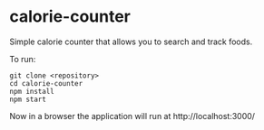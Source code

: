 # calorie-counter
Simple calorie counter that allows you to search and track foods.

To run:

```
git clone <repository>
cd calorie-counter
npm install
npm start
```
  
Now in a browser the application will run at http://localhost:3000/
